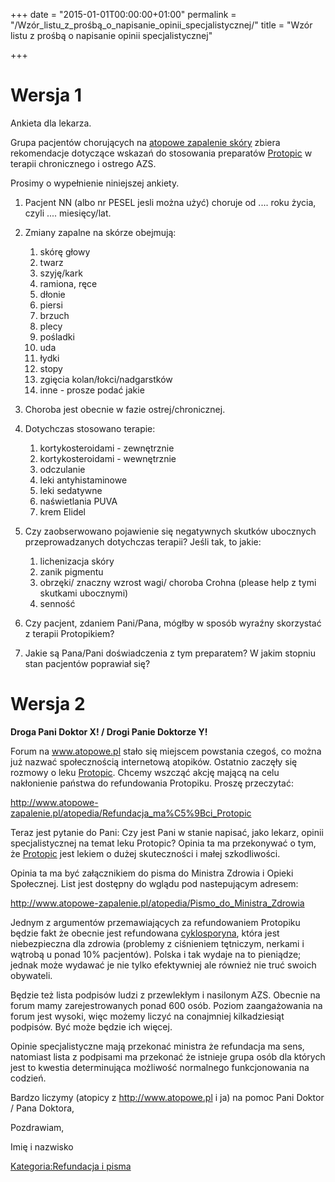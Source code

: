 +++
date = "2015-01-01T00:00:00+01:00"
permalink = "/Wzór_listu_z_prośbą_o_napisanie_opinii_specjalistycznej/"
title = "Wzór listu z prośbą o napisanie opinii specjalistycznej"

+++

Wersja 1
========

Ankieta dla lekarza.

Grupa pacjentów chorujących na [atopowe zapalenie skóry](/atopedia/Atopowe_zapalenie_skóry "wikilink") zbiera rekomendacje dotyczące wskazań do stosowania preparatów [Protopic](/atopedia/Protopic "wikilink") w terapii chronicznego i ostrego AZS.

Prosimy o wypełnienie niniejszej ankiety.

1.  Pacjent NN (albo nr PESEL jesli można użyć) choruje od .... roku życia, czyli .... miesięcy/lat.
2.  Zmiany zapalne na skórze obejmują:
    1.  skórę głowy
    2.  twarz
    3.  szyję/kark
    4.  ramiona, ręce
    5.  dłonie
    6.  piersi
    7.  brzuch
    8.  plecy
    9.  pośladki
    10. uda
    11. łydki
    12. stopy
    13. zgięcia kolan/łokci/nadgarstków
    14. inne - prosze podać jakie

3.  Choroba jest obecnie w fazie ostrej/chronicznej.
4.  Dotychczas stosowano terapie:
    1.  kortykosteroidami - zewnętrznie
    2.  kortykosteroidami - wewnętrznie
    3.  odczulanie
    4.  leki antyhistaminowe
    5.  leki sedatywne
    6.  naświetlania PUVA
    7.  krem Elidel

5.  Czy zaobserwowano pojawienie się negatywnych skutków ubocznych przeprowadzanych dotychczas terapii? Jeśli tak, to jakie:
    1.  lichenizacja skóry
    2.  zanik pigmentu
    3.  obrzęki/ znaczny wzrost wagi/ choroba Crohna (please help z tymi skutkami ubocznymi)
    4.  senność

6.  Czy pacjent, zdaniem Pani/Pana, mógłby w sposób wyraźny skorzystać z terapii Protopikiem?
7.  Jakie są Pana/Pani doświadczenia z tym preparatem? W jakim stopniu stan pacjentów poprawiał się?

Wersja 2
========

**Droga Pani Doktor X! / Drogi Panie Doktorze Y!**

Forum na www.atopowe.pl stało się miejscem powstania czegoś, co można już nazwać społecznością internetową atopików. Ostatnio zaczęły się rozmowy o leku [Protopic](/atopedia/Protopic "wikilink"). Chcemy wszcząć akcję mającą na celu nakłonienie państwa do refundowania Protopiku. Proszę przeczytać:

<http://www.atopowe-zapalenie.pl/atopedia/Refundacja_ma%C5%9Bci_Protopic>

Teraz jest pytanie do Pani: Czy jest Pani w stanie napisać, jako lekarz, opinii specjalistycznej na temat leku Protopic? Opinia ta ma przekonywać o tym, że [Protopic](/atopedia/Protopic "wikilink") jest lekiem o dużej skuteczności i małej szkodliwości.

Opinia ta ma być załącznikiem do pisma do Ministra Zdrowia i Opieki Społecznej. List jest dostępny do wglądu pod nastepującym adresem:

<http://www.atopowe-zapalenie.pl/atopedia/Pismo_do_Ministra_Zdrowia>

Jednym z argumentów przemawiających za refundowaniem Protopiku będzie fakt że obecnie jest refundowana [cyklosporyna](/atopedia/Cyklosporyna "wikilink"), która jest niebezpieczna dla zdrowia (problemy z ciśnieniem tętniczym, nerkami i wątrobą u ponad 10% pacjentów). Polska i tak wydaje na to pieniądze; jednak może wydawać je nie tylko efektywniej ale również nie truć swoich obywateli.

Będzie też lista podpisów ludzi z przewlekłym i nasilonym AZS. Obecnie na forum mamy zarejestrowanych ponad 600 osób. Poziom zaangażowania na forum jest wysoki, więc możemy liczyć na conajmniej kilkadziesiąt podpisów. Być może będzie ich więcej.

Opinie specjalistyczne mają przekonać ministra że refundacja ma sens, natomiast lista z podpisami ma przekonać że istnieje grupa osób dla których jest to kwestia determinująca możliwość normalnego funkcjonowania na codzień.

Bardzo liczymy (atopicy z <http://www.atopowe.pl> i ja) na pomoc Pani Doktor / Pana Doktora,

Pozdrawiam,

Imię i nazwisko

[Kategoria:Refundacja i pisma](/atopedia/Kategoria:Refundacja_i_pisma "wikilink")